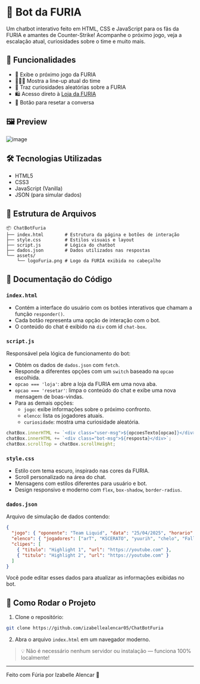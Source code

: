 # 🤖 Bot da FURIA

Um chatbot interativo feito em HTML, CSS e JavaScript para os fãs da FURIA e amantes de Counter-Strike! Acompanhe o próximo jogo, veja a escalação atual, curiosidades sobre o time e muito mais.

## 💬 Funcionalidades

- 📅 Exibe o próximo jogo da FURIA
- 🧑‍🤝‍🧑 Mostra a line-up atual do time
- 🤯 Traz curiosidades aleatórias sobre a FURIA
- 🛍️ Acesso direto à [Loja da FURIA](https://acesse.one/LojaDaFuria)
- 🔄 Botão para resetar a conversa

## 🖼️ Preview

![image](https://github.com/user-attachments/assets/3a18167f-27cc-4f19-8203-72ff75478c77)

## 🛠️ Tecnologias Utilizadas

- HTML5
- CSS3
- JavaScript (Vanilla)
- JSON (para simular dados)

## 📁 Estrutura de Arquivos

```
📦 ChatBotFuria
├── index.html        # Estrutura da página e botões de interação
├── style.css         # Estilos visuais e layout
├── script.js         # Lógica do chatbot
├── dados.json        # Dados utilizados nas respostas
└── assets/
    └── logoFuria.png # Logo da FURIA exibida no cabeçalho
```

## 📜 Documentação do Código

### `index.html`

- Contém a interface do usuário com os botões interativos que chamam a função `responder()`.
- Cada botão representa uma opção de interação com o bot.
- O conteúdo do chat é exibido na `div` com id `chat-box`.

### `script.js`

Responsável pela lógica de funcionamento do bot:

- Obtém os dados de `dados.json` com `fetch`.
- Responde a diferentes opções com um `switch` baseado na `opcao` escolhida.
- `opcao === 'loja'`: abre a loja da FURIA em uma nova aba.
- `opcao === 'resetar'`: limpa o conteúdo do chat e exibe uma nova mensagem de boas-vindas.
- Para as demais opções:
  - `jogo`: exibe informações sobre o próximo confronto.
  - `elenco`: lista os jogadores atuais.
  - `curiosidade`: mostra uma curiosidade aleatória.

```js
chatBox.innerHTML += `<div class="user-msg">${opcoesTexto[opcao]}</div>`;
chatBox.innerHTML += `<div class="bot-msg">${resposta}</div>`;
chatBox.scrollTop = chatBox.scrollHeight;
```

### `style.css`

- Estilo com tema escuro, inspirado nas cores da FURIA.
- Scroll personalizado na área do chat.
- Mensagens com estilos diferentes para usuário e bot.
- Design responsivo e moderno com `flex`, `box-shadow`, `border-radius`.

### `dados.json`

Arquivo de simulação de dados contendo:

```json
{
  "jogo": { "oponente": "Team Liquid", "data": "25/04/2025", "horario": "18:00" },
  "elenco": { "jogadores": ["arT", "KSCERATO", "yuurih", "chelo", "FalleN"] },
  "clipes": [
    { "titulo": "Highlight 1", "url": "https://youtube.com" },
    { "titulo": "Highlight 2", "url": "https://youtube.com" }
  ]
}
```

Você pode editar esses dados para atualizar as informações exibidas no bot.

## 🚀 Como Rodar o Projeto

1. Clone o repositório:
```bash
git clone https://github.com/izabellealencar05/ChatBotFuria
```

2. Abra o arquivo `index.html` em um navegador moderno.

> 💡 Não é necessário nenhum servidor ou instalação — funciona 100% localmente!

---

Feito com Fúria por Izabelle Alencar 💜


